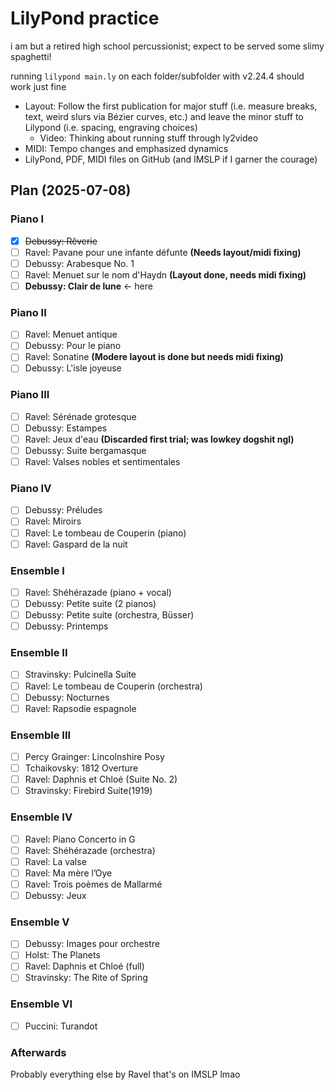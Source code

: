 # LilyPond practice

i am but a retired high school percussionist; expect to be served some slimy spaghetti!

running `lilypond main.ly` on each folder/subfolder with v2.24.4 should work just fine

- Layout: Follow the first publication for major stuff (i.e. measure breaks, text, weird slurs via Bézier curves, etc.) and leave the minor stuff to Lilypond (i.e. spacing, engraving choices)
	- Video: Thinking about running stuff through ly2video
- MIDI: Tempo changes and emphasized dynamics
- LilyPond, PDF, MIDI files on GitHub (and IMSLP if I garner the courage)

## Plan (2025-07-08)

### Piano I

- [x] ~~Debussy: Rêverie~~
- [ ] Ravel: Pavane pour une infante défunte **(Needs layout/midi fixing)**
- [ ] Debussy: Arabesque No. 1
- [ ] Ravel: Menuet sur le nom d'Haydn **(Layout done, needs midi fixing)**
- [ ] **Debussy: Clair de lune** ← here

### Piano II

- [ ] Ravel: Menuet antique
- [ ] Debussy: Pour le piano
- [ ] Ravel: Sonatine **(Modere layout is done but needs midi fixing)**
- [ ] Debussy: L'isle joyeuse

### Piano III

- [ ] Ravel: Sérénade grotesque
- [ ] Debussy: Estampes
- [ ] Ravel: Jeux d'eau **(Discarded first trial; was lowkey dogshit ngl)**
- [ ] Debussy: Suite bergamasque
- [ ] Ravel: Valses nobles et sentimentales

### Piano IV

- [ ] Debussy: Préludes
- [ ] Ravel: Miroirs
- [ ] Ravel: Le tombeau de Couperin (piano)
- [ ] Ravel: Gaspard de la nuit

### Ensemble I

- [ ] Ravel: Shéhérazade (piano + vocal)
- [ ] Debussy: Petite suite (2 pianos)
- [ ] Debussy: Petite suite (orchestra, Büsser)
- [ ] Debussy: Printemps

### Ensemble II

- [ ] Stravinsky: Pulcinella Suite
- [ ] Ravel: Le tombeau de Couperin (orchestra)
- [ ] Debussy: Nocturnes
- [ ] Ravel: Rapsodie espagnole

### Ensemble III

- [ ] Percy Grainger: Lincolnshire Posy
- [ ] Tchaikovsky: 1812 Overture
- [ ] Ravel: Daphnis et Chloé (Suite No. 2)
- [ ] Stravinsky: Firebird Suite(1919)

### Ensemble IV

- [ ] Ravel: Piano Concerto in G
- [ ] Ravel: Shéhérazade (orchestra)
- [ ] Ravel: La valse
- [ ] Ravel: Ma mère l’Oye
- [ ] Ravel: Trois poèmes de Mallarmé
- [ ] Debussy: Jeux

### Ensemble V

- [ ] Debussy: Images pour orchestre
- [ ] Holst: The Planets
- [ ] Ravel: Daphnis et Chloé (full)
- [ ] Stravinsky: The Rite of Spring

### Ensemble VI

- [ ] Puccini: Turandot

### Afterwards

Probably everything else by Ravel that's on IMSLP lmao

